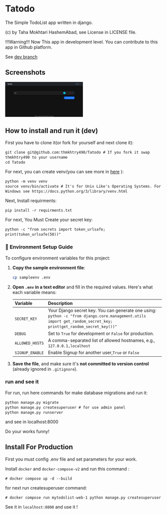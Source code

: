 # Tatodo

The Simple TodoList app written in django.

(c) by Taha Mokhtari HashemAbad, see License in LICENSE file.

!!!Warning!!! Now This app in development level. You can contribute to this app in Github platform.

See [dev branch](https://github.com/thmkhtry490/mytodolist/tree/dev)

## Screenshots

  <img src="https://raw.githubusercontent.com/thmkhtry490/Tatodo/refs/heads/main/Screenshot_2025-08-05_23-49-01.png" alt="1" width="250">


## How to install and run it (dev)

First you have to clone it(or fork for yourself and next clone it):

```
git clone git@github.com:thmkhtry490/Tatodo # If you fork it swap thmkhtry490 to your username
cd Tatodo
```
For next, you can create venv(you can see more in [here](https://docs.python.org/3/library/venv.html) ):

```
python -m venv venv
source venv/bin/activate # It's for Unix Like's Operating Systems. For Windows see https://docs.python.org/3/library/venv.html 
```
Next, Install requirments:

```
pip install -r requirments.txt
```
For next, You Must Create your secret key:

```
python -c "from secrets import token_urlsafe; print(token_urlsafe(50))"
```

### 📄 Environment Setup Guide

To configure environment variables for this project:

1. **Copy the sample environment file**:

   ```bash
   cp sampleenv .env
   ```

2. **Open `.env` in a text editor** and fill in the required values. Here's what each variable means:

   | Variable        | Description                                                                                                                                                         |
   | --------------- | ------------------------------------------------------------------------------------------------------------------------------------------------------------------- |
   | `SECRET_KEY`    | Your Django secret key. You can generate one using:<br>`python -c "from django.core.management.utils import get_random_secret_key; print(get_random_secret_key())"` |
   | `DEBUG`         | Set to `True` for development or `False` for production.                                                                                                            |
   | `ALLOWED_HOSTS` | A comma-separated list of allowed hostnames, e.g., `127.0.0.1,localhost`                                                                                            |
   |`SIGNUP_ENABLE`  | Enable Signup for another user,`True` or `False`


4. **Save the file**, and make sure it's **not committed to version control** (already ignored in `.gitignore`).

### run and see it

For run, run here commands for make database migrations and run it:

```
python manage.py migrate
python manage.py createsuperuser # for use admin panel
python manage.py runserver
```
and see in localhost:8000 


Do your works funny!
## Install For Production

First you must config .env file and set parameters for your work. 

Install `docker` and `docker-compose-v2` and run this command :

```
# docker compose up -d --build
```
for next run createsuperuser command:

```
# docker compose run mytodolist-web-1 python manage.py createsuperuser
```
See it in `localhost:8000` and use it !


